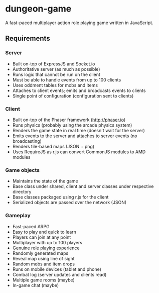 dungeon-game
============

A fast-paced multiplayer action role playing game written in JavaScript.

Requirements
------------

### Server

- Built on-top of ExpressJS and Socket.io
- Authoritative server (as much as possible)
- Runs logic that cannot be run on the client
- Must be able to handle events from up to 100 clients
- Uses oddment tables for mobs and items
- Attaches to client events; emits and broadcasts events to clients
- Single point of configuration (configuration sent to clients)

### Client

- Built on-top of the Phaser framework (http://phaser.io)
- Runs physics (probably using the arcade physics system)
- Renders the game state in real time (doesn't wait for the server)
- Emits events to the server and attaches to server events (no broadcasting)
- Renders tile-based maps (JSON + png)
- Uses RequireJS as r.js can convert CommonJS modules to AMD modules

### Game objects

- Maintains the state of the game
- Base class under shared, client and server classes under respective directory
- Base classes packaged using r.js for the client
- Serialized objects are passed over the network (JSON)

### Gameplay

- Fast-paced ARPG
- Easy to play and quick to learn
- Players can join at any point
- Multiplayer with up to 100 players
- Genuine role playing experience
- Randomly generated maps
- Reveal map using line of sight
- Random mobs and item drops
- Runs on mobile devices (tablet and phone)
- Combat log (server updates and clients read)
- Multiple game rooms (maybe)
- In-game chat (maybe)
